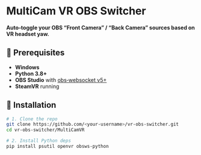 # MultiCam VR OBS Switcher

**Auto‑toggle your OBS “Front Camera” / “Back Camera” sources based on VR headset yaw.**

## 🚀 Prerequisites

- **Windows**  
- **Python 3.8+**  
- **OBS Studio** with [obs‑websocket v5+](https://github.com/obsproject/obs-websocket)  
- **SteamVR** running

## 🔧 Installation

```bash
# 1. Clone the repo
git clone https://github.com/<your-username>/vr-obs-switcher.git
cd vr-obs-switcher/MultiCamVR

# 2. Install Python deps
pip install psutil openvr obsws-python
